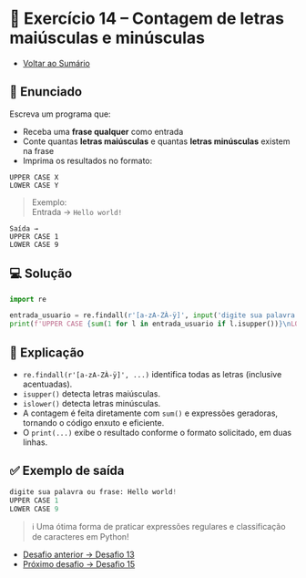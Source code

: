 # 🐍 Exercício 14 – Contagem de letras maiúsculas e minúsculas

- [Voltar ao Sumário](../SUMARIO.md)  

## 🧩 Enunciado

Escreva um programa que:

- Receba uma **frase qualquer** como entrada  
- Conte quantas **letras maiúsculas** e quantas **letras minúsculas** existem na frase  
- Imprima os resultados no formato:

```
UPPER CASE X  
LOWER CASE Y
```

> Exemplo:  
Entrada → `Hello world!`  
```
Saída →  
UPPER CASE 1  
LOWER CASE 9
```

## 💻 Solução

```python
import re

entrada_usuario = re.findall(r'[a-zA-ZÀ-ÿ]', input('digite sua palavra ou frase:'))
print(f'UPPER CASE {sum(1 for l in entrada_usuario if l.isupper())}\nLOWER CASE {sum(1 for l in entrada_usuario if l.islower())}')
```

## 🧠 Explicação

- `re.findall(r'[a-zA-ZÀ-ÿ]', ...)` identifica todas as letras (inclusive acentuadas).
- `isupper()` detecta letras maiúsculas.
- `islower()` detecta letras minúsculas.
- A contagem é feita diretamente com `sum()` e expressões geradoras, tornando o código enxuto e eficiente.
- O `print(...)` exibe o resultado conforme o formato solicitado, em duas linhas.

## ✅ Exemplo de saída

```python
digite sua palavra ou frase: Hello world!
UPPER CASE 1
LOWER CASE 9
```

> ℹ️ Uma ótima forma de praticar expressões regulares e classificação de caracteres em Python!

- [Desafio anterior → Desafio 13](./desafio_13.md)  
- [Próximo desafio → Desafio 15](./desafio_15.md)
